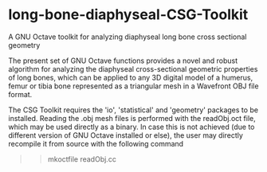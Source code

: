 # long-bone-diaphyseal-CSG-Toolkit
A GNU Octave toolkit for analyzing diaphyseal long bone cross sectional geometry

The present set of GNU Octave functions provides a novel and robust algorithm for
analyzing the diaphyseal cross-sectional geometric properties of long bones, which
can be applied to any 3D digital model of a humerus, femur or tibia bone represented
as a triangular mesh in a Wavefront OBJ file format.

The CSG Toolkit requires the 'io', 'statistical' and 'geometry' packages to be
installed. Reading the .obj mesh files is performed with the readObj.oct file,
which may be used directly as a binary. In case this is not achieved (due to
different version of GNU Octave installed or else), the user may directly recompile
it from source with the following command

>> mkoctfile readObj.cc

